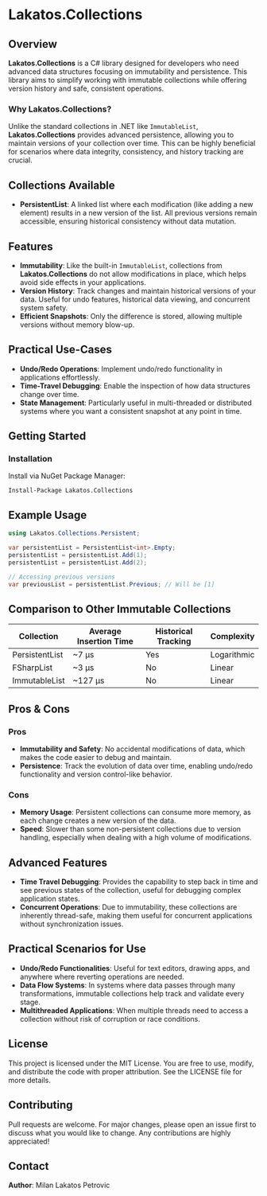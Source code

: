 # Lakatos.Collections

## Overview
**Lakatos.Collections** is a C# library designed for developers who need advanced data structures focusing on immutability and persistence. This library aims to simplify working with immutable collections while offering version history and safe, consistent operations.

### Why Lakatos.Collections?
Unlike the standard collections in .NET like `ImmutableList`, **Lakatos.Collections** provides advanced persistence, allowing you to maintain versions of your collection over time. This can be highly beneficial for scenarios where data integrity, consistency, and history tracking are crucial.

## Collections Available
- **PersistentList**: A linked list where each modification (like adding a new element) results in a new version of the list. All previous versions remain accessible, ensuring historical consistency without data mutation.

## Features
- **Immutability**: Like the built-in `ImmutableList`, collections from **Lakatos.Collections** do not allow modifications in place, which helps avoid side effects in your applications.
- **Version History**: Track changes and maintain historical versions of your data. Useful for undo features, historical data viewing, and concurrent system safety.
- **Efficient Snapshots**: Only the difference is stored, allowing multiple versions without memory blow-up.

## Practical Use-Cases
- **Undo/Redo Operations**: Implement undo/redo functionality in applications effortlessly.
- **Time-Travel Debugging**: Enable the inspection of how data structures change over time.
- **State Management**: Particularly useful in multi-threaded or distributed systems where you want a consistent snapshot at any point in time.

## Getting Started
### Installation
Install via NuGet Package Manager:

```shell
Install-Package Lakatos.Collections
```
## Example Usage

```csharp
using Lakatos.Collections.Persistent;

var persistentList = PersistentList<int>.Empty;
persistentList = persistentList.Add(1);
persistentList = persistentList.Add(2);

// Accessing previous versions
var previousList = persistentList.Previous; // Will be [1]
```

## Comparison to Other Immutable Collections

| Collection     | Average Insertion Time | Historical Tracking | Complexity  |
|----------------|------------------------|---------------------|-------------|
| PersistentList | ~7 µs                  | Yes                 | Logarithmic |
| FSharpList     | ~3 µs                  | No                  | Linear      |
| ImmutableList  | ~127 µs                | No                  | Linear      |

## Pros & Cons

### Pros
- **Immutability and Safety**: No accidental modifications of data, which makes the code easier to debug and maintain.
- **Persistence**: Track the evolution of data over time, enabling undo/redo functionality and version control-like behavior.

### Cons
- **Memory Usage**: Persistent collections can consume more memory, as each change creates a new version of the data.
- **Speed**: Slower than some non-persistent collections due to version handling, especially when dealing with a high volume of modifications.

## Advanced Features
- **Time Travel Debugging**: Provides the capability to step back in time and see previous states of the collection, useful for debugging complex application states.
- **Concurrent Operations**: Due to immutability, these collections are inherently thread-safe, making them useful for concurrent applications without synchronization issues.

## Practical Scenarios for Use
- **Undo/Redo Functionalities**: Useful for text editors, drawing apps, and anywhere where reverting operations are needed.
- **Data Flow Systems**: In systems where data passes through many transformations, immutable collections help track and validate every stage.
- **Multithreaded Applications**: When multiple threads need to access a collection without risk of corruption or race conditions.

## License
This project is licensed under the MIT License. You are free to use, modify, and distribute the code with proper attribution. See the LICENSE file for more details.

## Contributing
Pull requests are welcome. For major changes, please open an issue first to discuss what you would like to change. Any contributions are highly appreciated!

## Contact
**Author**: Milan Lakatos Petrovic

